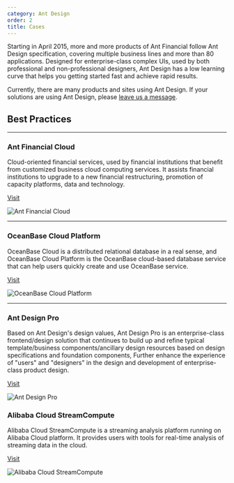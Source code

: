 ```yaml
---
category: Ant Design
order: 2
title: Cases
---
```


Starting in April 2015, more and more products of Ant Financial follow Ant Design specification, covering multiple business lines and more than 80 applications. Designed for enterprise-class complex UIs, used by both professional and non-professional designers, Ant Design has a low learning curve that helps you getting started fast and achieve rapid results.

Currently, there are many products and sites using Ant Design. If your solutions are using Ant Design, please [leave us a message](https://github.com/ant-design/ant-design/issues/477).

## Best Practices

---

### Ant Financial Cloud

Cloud-oriented financial services, used by financial institutions that benefit from customized business cloud computing services.
It assists financial institutions to upgrade to a new financial restructuring, promotion of capacity platforms, data and technology.

[Visit](https://www.cloud.alipay.com)

![Ant Financial Cloud](https://gw.alipayobjects.com/zos/rmsportal/KtMLtXsTucsJLWgfwZcw.png)

---

### OceanBase Cloud Platform

OceanBase Cloud is a distributed relational database in a real sense, and OceanBase Cloud Platform is the OceanBase cloud-based database service that can help users quickly create and use OceanBase service.

[Visit](http://oceanbase.alipay.com)

![OceanBase Cloud Platform](https://gw.alipayobjects.com/zos/rmsportal/hhtmRPAtPsUhwHpULFuu.png)

---

### Ant Design Pro

Based on Ant Design's design values, Ant Design Pro is an enterprise-class frontend/design solution that continues to build up and refine typical template/business components/ancillary design resources based on design specifications and foundation components, Further enhance the experience of "users" and "designers" in the design and development of enterprise-class product design.

[Visit](https://pro.ant.design)

![Ant Design Pro](https://gw.alipayobjects.com/zos/rmsportal/KZIUjJJZTEqMOgBHQkCb.png)

### Alibaba Cloud StreamCompute

Alibaba Cloud StreamCompute is a streaming analysis platform running on Alibaba Cloud platform. It provides users with tools for real-time analysis of streaming data in the cloud.

[Visit](https://data.aliyun.com/product/sc)

![Alibaba Cloud StreamCompute](https://img.alicdn.com/tfs/TB1LXWknntYBeNjy1XdXXXXyVXa-2880-1800.png)
